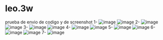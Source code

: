 # leo.3w
prueba de envio de codigo y de screenshot
1- 
![image](https://github.com/user-attachments/assets/abafada7-5792-458c-9de3-4624b9b835ca)
![image](https://github.com/user-attachments/assets/8cffe441-c163-423a-9466-67bd2c6fe83e)
2-
![image](https://github.com/user-attachments/assets/1b33b70b-40a1-4812-a8c9-35a7598fa6ca)
![image](https://github.com/user-attachments/assets/c98021ce-a87e-4fb2-b9d0-f7579aef6f2c)
3- 
![image](https://github.com/user-attachments/assets/00a8be1f-150a-4715-bfe5-ba6a5b1d1b8a)
![image](https://github.com/user-attachments/assets/f998d6f2-f6f3-43b5-8603-c5c806192904)
4- 
![image](https://github.com/user-attachments/assets/586a79ae-90b4-4d90-bae6-5adf61d767a1)
![image](https://github.com/user-attachments/assets/852d32e7-e2de-439a-9c3e-b7d20dbd927c)
5- 
![image](https://github.com/user-attachments/assets/a5efc3a6-720b-43d3-bfcb-ab03f6ad5e9c)
![image](https://github.com/user-attachments/assets/596cf914-2ae1-4bec-9e5d-077f13caa7aa)
6-
![image](https://github.com/user-attachments/assets/5d4b93a9-ba73-4bc8-b372-35bda9b6b80d)
![image](https://github.com/user-attachments/assets/7d9871ad-64f6-468e-a54e-1a5e217c6cf9)
7- 
![image](https://github.com/user-attachments/assets/b2e17d1b-ef08-4ec5-a5b1-f3884651a2eb)
